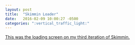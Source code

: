 ```yaml
---
layout: post
title:  "Skimmin Loader"
date:   2016-02-09 10:00:27 -0500
categories: ":vertical_traffic_light:"
---
```


<a href="/google-loader">This was the loading screen on my third iteration of Skimmin.</a>
